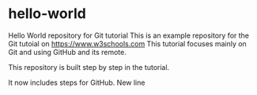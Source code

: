 # hello-world
Hello World repository for Git tutorial
This is an example repository for the Git tutoial on https://www.w3schools.com
This tutorial focuses mainly on Git and using GitHub and its remote.

This repository is built step by step in the tutorial.

It now includes steps for GitHub.
New line